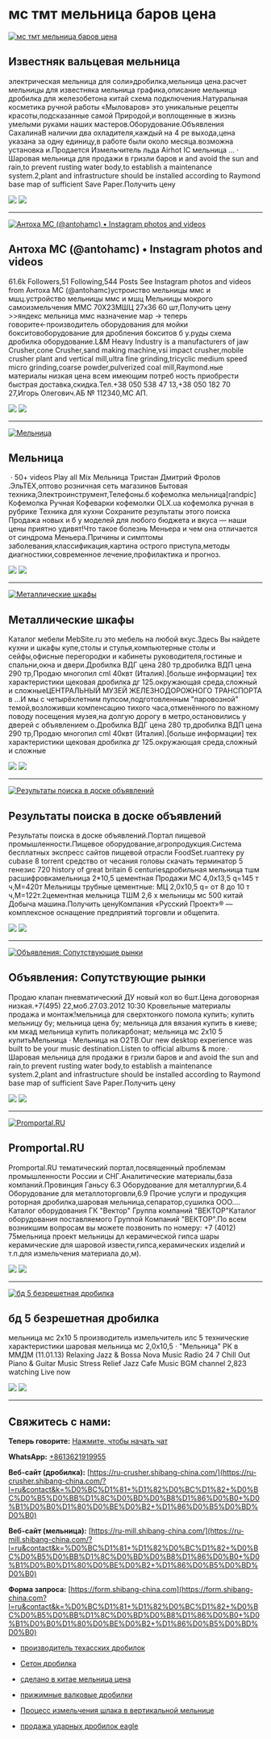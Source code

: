 # мс тмт мельница баров цена

<a href="https://swt.shibang-china.com/?l=ru&img&k=%D0%BC%D1%81+%D1%82%D0%BC%D1%82+%D0%BC%D0%B5%D0%BB%D1%8C%D0%BD%D0%B8%D1%86%D0%B0+%D0%B1%D0%B0%D1%80%D0%BE%D0%B2+%D1%86%D0%B5%D0%BD%D0%B0" target="_blank">![мс тмт мельница баров цена](http://static.shibang-china.com/all-800x300/265.jpg)</a>

## Известняк вальцевая мельница
электрическая мельница для соли&#187;дробилка,мельница цена.расчет мельницы для известняка мельница графика,описание мельница дробилка для железобетона китай схема подключения.Натуральная косметика ручной работы &#171;Мыловаров&#187; это уникальные рецепты красоты,подсказанные самой Природой,и воплощенные в жизнь умелыми руками наших мастеров.Оборудование.Объявления СахалинаВ наличии два охладителя,каждый на 4 ре выхода,цена указана за одну единицу,в работе были около месяца.возможна установка и.Продается Измельчитель льда Airhot IC мельница … &#183; Шаровая мельница для продажи в гризли баров и and avoid the sun and rain,to prevent rusting water body,to establish a maintenance system.2,plant and infrastructure should be installed according to Raymond base map of sufficient Save Paper.Получить цену


<a href="https://whatsapp.shibangsoft.com/WhatsApp.php" target="_blank" title="WhatsApp">![](http://static.shibang-china.com/icon/whatsapp.png)</a> <a href="https://swt.shibang-china.com/?l=ru&icon&k=%D0%BC%D1%81+%D1%82%D0%BC%D1%82+%D0%BC%D0%B5%D0%BB%D1%8C%D0%BD%D0%B8%D1%86%D0%B0+%D0%B1%D0%B0%D1%80%D0%BE%D0%B2+%D1%86%D0%B5%D0%BD%D0%B0" target="_blank">![](http://static.shibang-china.com/icon/chat-ru.png)</a>

---

<a href="https://swt.shibang-china.com/?l=ru&img&k=%D0%BC%D1%81+%D1%82%D0%BC%D1%82+%D0%BC%D0%B5%D0%BB%D1%8C%D0%BD%D0%B8%D1%86%D0%B0+%D0%B1%D0%B0%D1%80%D0%BE%D0%B2+%D1%86%D0%B5%D0%BD%D0%B0" target="_blank">![Антоха МС (@antohamc) • Instagram photos and videos](http://static.shibang-china.com/all-800x300/590.jpg)</a>

## Антоха МС (@antohamc) • Instagram photos and videos
61.6k Followers,51 Following,544 Posts See Instagram photos and videos from Антоха МС (@antohamc)устроиство мельницы ммс и мшц.устройство мельницы ммс и мшц Мельницы мокрого самоизмельчения ММС 70Х23МШЦ 27х36 60 шт,Получить цену &gt;&gt;яндекс мельница ммс назначение мар → теперь говорите←производитель оборудования для мойки бокситовоборудование для дробления бокситов б у.руды схема дробилка оборудование.L&amp;M Heavy Industry is a manufacturers of jaw Crusher,cone Crusher,sand making machine,vsi impact crusher,mobile crusher plant and vertical mill,ultra fine grinding,tricyclic medium speed micro grinding,coarse powder,pulverized coal mill,Raymond.ные материалы низкая цена всем имеющим потреб ность приобрести быстрая доставка,скидка.Тел.+38 050 538 47 13,+38 050 182 70 27,Игорь Олегович.АБ № 112340,МС АП.


<a href="https://whatsapp.shibangsoft.com/WhatsApp.php" target="_blank" title="WhatsApp">![](http://static.shibang-china.com/icon/whatsapp.png)</a> <a href="https://swt.shibang-china.com/?l=ru&icon&k=%D0%BC%D1%81+%D1%82%D0%BC%D1%82+%D0%BC%D0%B5%D0%BB%D1%8C%D0%BD%D0%B8%D1%86%D0%B0+%D0%B1%D0%B0%D1%80%D0%BE%D0%B2+%D1%86%D0%B5%D0%BD%D0%B0" target="_blank">![](http://static.shibang-china.com/icon/chat-ru.png)</a>

---

<a href="https://swt.shibang-china.com/?l=ru&img&k=%D0%BC%D1%81+%D1%82%D0%BC%D1%82+%D0%BC%D0%B5%D0%BB%D1%8C%D0%BD%D0%B8%D1%86%D0%B0+%D0%B1%D0%B0%D1%80%D0%BE%D0%B2+%D1%86%D0%B5%D0%BD%D0%B0" target="_blank">![Мельница](http://static.shibang-china.com/all-800x300/288.jpg)</a>

## Мельница
&nbsp;&#0183;&#32;50+ videos Play all Mix Мельница Тристан Дмитрий Фролов .ЭльТЕХ,оптово розничная сеть магазинов Бытовая техника,Электроинструмент,Телефоны.б кофемолка мельница[randpic] Кофемолка Ручная Кофеварки кофемолки OLX.ua кофемолка ручная в рубрике Техника для кухни Сохраните результаты этого поиска Продажа новых и б у моделей для любого бюджета и вкуса — наши цены приятно удивят!Что такое болезнь Меньера и чем она отличается от синдрома Меньера.Причины и симптомы заболевания,классификация,картина острого приступа,методы диагностики,современное лечение,профилактика и прогноз.


<a href="https://whatsapp.shibangsoft.com/WhatsApp.php" target="_blank" title="WhatsApp">![](http://static.shibang-china.com/icon/whatsapp.png)</a> <a href="https://swt.shibang-china.com/?l=ru&icon&k=%D0%BC%D1%81+%D1%82%D0%BC%D1%82+%D0%BC%D0%B5%D0%BB%D1%8C%D0%BD%D0%B8%D1%86%D0%B0+%D0%B1%D0%B0%D1%80%D0%BE%D0%B2+%D1%86%D0%B5%D0%BD%D0%B0" target="_blank">![](http://static.shibang-china.com/icon/chat-ru.png)</a>

---

<a href="https://swt.shibang-china.com/?l=ru&img&k=%D0%BC%D1%81+%D1%82%D0%BC%D1%82+%D0%BC%D0%B5%D0%BB%D1%8C%D0%BD%D0%B8%D1%86%D0%B0+%D0%B1%D0%B0%D1%80%D0%BE%D0%B2+%D1%86%D0%B5%D0%BD%D0%B0" target="_blank">![Металлические шкафы](http://static.shibang-china.com/all-800x300/821.jpg)</a>

## Металлические шкафы
Каталог мебели MebSite.ru это мебель на любой вкус.Здесь Вы найдете кухни и шкафы купе,столы и стулья,компьютерные столы и сейфы,офисные перегородки и кабинеты руководителя,гостиные и спальни,окна и двери.Дробилка ВДГ цена 280 тр,дробилка ВДП цена 290 тр,Продаю многопил cml 40квт (Италия).[больше информации] тех характеристики щековая дробилка дг 125.окружающая среда,сложный и сложныеЦЕНТРАЛЬНЫЙ МУЗЕЙ ЖЕЛЕЗНОДОРОЖНОГО ТРАНСПОРТА в …И мы с четырёхлетним пупсом,подготовленным &quot;паровозной&quot; темой,возложивши компенсацию тихого часа,отменённого по важному поводу посещения музея,на долгую дорогу в метро,остановились у дверей с объявлением о.Дробилка ВДГ цена 280 тр,дробилка ВДП цена 290 тр,Продаю многопил cml 40квт (Италия).[больше информации] тех характеристики щековая дробилка дг 125.окружающая среда,сложный и сложные


<a href="https://whatsapp.shibangsoft.com/WhatsApp.php" target="_blank" title="WhatsApp">![](http://static.shibang-china.com/icon/whatsapp.png)</a> <a href="https://swt.shibang-china.com/?l=ru&icon&k=%D0%BC%D1%81+%D1%82%D0%BC%D1%82+%D0%BC%D0%B5%D0%BB%D1%8C%D0%BD%D0%B8%D1%86%D0%B0+%D0%B1%D0%B0%D1%80%D0%BE%D0%B2+%D1%86%D0%B5%D0%BD%D0%B0" target="_blank">![](http://static.shibang-china.com/icon/chat-ru.png)</a>

---

<a href="https://swt.shibang-china.com/?l=ru&img&k=%D0%BC%D1%81+%D1%82%D0%BC%D1%82+%D0%BC%D0%B5%D0%BB%D1%8C%D0%BD%D0%B8%D1%86%D0%B0+%D0%B1%D0%B0%D1%80%D0%BE%D0%B2+%D1%86%D0%B5%D0%BD%D0%B0" target="_blank">![Результаты поиска в доске объявлений](http://static.shibang-china.com/all-800x300/1367.jpg)</a>

## Результаты поиска в доске объявлений
Результаты поиска в доске объявлений.Портал пищевой промышленности.Пищевое оборудование,агропродукция.Система бесплатных экспресс сайтов пищевой отрасли FoodSet.ruаптеку ру cubase 8 torrent средство от чесания головы скачать терминатор 5 генезис 720 history of great britain 6 centuriesдробильная мельница тшм расшифровкамельница 2*10,5 цементная Продажи МС 4,0х13,5 q=145 т ч,М=420т Мельницы трубные цементные: МЦ 2,0х10,5 q= от 8 до 10 т ч,М=122т.2цементная мельница ТШМ 2,6 х мельницы мс 500 китай Добыча машина.Получить ценуКомпания &#171;Русский Проект&#187;&#174; — комплексное оснащение предприятий торговли и общепита.


<a href="https://whatsapp.shibangsoft.com/WhatsApp.php" target="_blank" title="WhatsApp">![](http://static.shibang-china.com/icon/whatsapp.png)</a> <a href="https://swt.shibang-china.com/?l=ru&icon&k=%D0%BC%D1%81+%D1%82%D0%BC%D1%82+%D0%BC%D0%B5%D0%BB%D1%8C%D0%BD%D0%B8%D1%86%D0%B0+%D0%B1%D0%B0%D1%80%D0%BE%D0%B2+%D1%86%D0%B5%D0%BD%D0%B0" target="_blank">![](http://static.shibang-china.com/icon/chat-ru.png)</a>

---

<a href="https://swt.shibang-china.com/?l=ru&img&k=%D0%BC%D1%81+%D1%82%D0%BC%D1%82+%D0%BC%D0%B5%D0%BB%D1%8C%D0%BD%D0%B8%D1%86%D0%B0+%D0%B1%D0%B0%D1%80%D0%BE%D0%B2+%D1%86%D0%B5%D0%BD%D0%B0" target="_blank">![Объявления: Сопутствующие рынки](http://static.shibang-china.com/all-800x300/680.jpg)</a>

## Объявления: Сопутствующие рынки
Продаю клапан пневматический ДУ новый кол во 6шт.Цена договорная низкая.+7(495) 22,моб.27.03.2012 10:30 Кровельные материалы продажа и монтаж!мельница для сверхтонкого помола купить; купить мельницу бу; мельница цена бу; мельница для вязания купить в киеве; км мкад мельница купить поликарбонат; мельница мс 2х10 5 купитьМельница&nbsp;&#0183;&#32;Мельница на О2ТВ.Our new desktop experience was built to be your music destination.Listen to official albums &amp; more.&#183; Шаровая мельница для продажи в гризли баров и and avoid the sun and rain,to prevent rusting water body,to establish a maintenance system.2,plant and infrastructure should be installed according to Raymond base map of sufficient Save Paper.Получить цену


<a href="https://whatsapp.shibangsoft.com/WhatsApp.php" target="_blank" title="WhatsApp">![](http://static.shibang-china.com/icon/whatsapp.png)</a> <a href="https://swt.shibang-china.com/?l=ru&icon&k=%D0%BC%D1%81+%D1%82%D0%BC%D1%82+%D0%BC%D0%B5%D0%BB%D1%8C%D0%BD%D0%B8%D1%86%D0%B0+%D0%B1%D0%B0%D1%80%D0%BE%D0%B2+%D1%86%D0%B5%D0%BD%D0%B0" target="_blank">![](http://static.shibang-china.com/icon/chat-ru.png)</a>

---

<a href="https://swt.shibang-china.com/?l=ru&img&k=%D0%BC%D1%81+%D1%82%D0%BC%D1%82+%D0%BC%D0%B5%D0%BB%D1%8C%D0%BD%D0%B8%D1%86%D0%B0+%D0%B1%D0%B0%D1%80%D0%BE%D0%B2+%D1%86%D0%B5%D0%BD%D0%B0" target="_blank">![Promportal.RU](http://static.shibang-china.com/all-800x300/1497.jpg)</a>

## Promportal.RU
Promportal.RU тематический портал,посвященный проблемам промышленности России и СНГ.Аналитические материалы,база компаний.Провинция Ганьсу 6.3 Оборудование для металлургии,6.4 Оборудование для металлоторговли,6.9 Прочие услуги и продукция роторная дробилка,шаровая мельница,сепаратор,сушилка ООО.…Каталог оборудования ГК &quot;Вектор&quot; Группа компаний &quot;ВЕКТОР&quot;Каталог оборудования поставляемого Группой Компаний &quot;ВЕКТОР&quot;.По всем возникшим вопросам вы можете позвонить по номеру: +7 (4012) 75мельница проект мельницы дл керамической гипса шары керамические для шаровой извести,гипса,керамических изделий и т.п.для измельчения материала до,м).


<a href="https://whatsapp.shibangsoft.com/WhatsApp.php" target="_blank" title="WhatsApp">![](http://static.shibang-china.com/icon/whatsapp.png)</a> <a href="https://swt.shibang-china.com/?l=ru&icon&k=%D0%BC%D1%81+%D1%82%D0%BC%D1%82+%D0%BC%D0%B5%D0%BB%D1%8C%D0%BD%D0%B8%D1%86%D0%B0+%D0%B1%D0%B0%D1%80%D0%BE%D0%B2+%D1%86%D0%B5%D0%BD%D0%B0" target="_blank">![](http://static.shibang-china.com/icon/chat-ru.png)</a>

---

<a href="https://swt.shibang-china.com/?l=ru&img&k=%D0%BC%D1%81+%D1%82%D0%BC%D1%82+%D0%BC%D0%B5%D0%BB%D1%8C%D0%BD%D0%B8%D1%86%D0%B0+%D0%B1%D0%B0%D1%80%D0%BE%D0%B2+%D1%86%D0%B5%D0%BD%D0%B0" target="_blank">![бд 5 безрешетная дробилка](http://static.shibang-china.com/all-800x300/645.jpg)</a>

## бд 5 безрешетная дробилка
мельница мс 2х10 5 производитель измельчитель илс 5 технические характеристики шаровая мельница мс 2,0х10,5&nbsp;&#0183;&#32;&quot;Мельница&quot; РК в ММДМ (11.01.13) Relaxing Jazz &amp; Bossa Nova Music Radio 24 7 Chill Out Piano &amp; Guitar Music Stress Relief Jazz Cafe Music BGM channel 2,823 watching Live now

<a href="https://whatsapp.shibangsoft.com/WhatsApp.php" target="_blank" title="WhatsApp">![](http://static.shibang-china.com/icon/whatsapp.png)</a> <a href="https://swt.shibang-china.com/?l=ru&icon&k=%D0%BC%D1%81+%D1%82%D0%BC%D1%82+%D0%BC%D0%B5%D0%BB%D1%8C%D0%BD%D0%B8%D1%86%D0%B0+%D0%B1%D0%B0%D1%80%D0%BE%D0%B2+%D1%86%D0%B5%D0%BD%D0%B0" target="_blank">![](http://static.shibang-china.com/icon/chat-ru.png)</a>

---
## Свяжитесь с нами:

**Теперь говорите:** [Нажмите, чтобы начать чат](https://swt.shibang-china.com?l=ru&contact&k=%D0%BC%D1%81+%D1%82%D0%BC%D1%82+%D0%BC%D0%B5%D0%BB%D1%8C%D0%BD%D0%B8%D1%86%D0%B0+%D0%B1%D0%B0%D1%80%D0%BE%D0%B2+%D1%86%D0%B5%D0%BD%D0%B0)

**WhatsApp:**  [+8613621919955](https://whatsapp.shibangsoft.com/WhatsApp.php)

**Веб-сайт (дробилка):** [https://ru-crusher.shibang-china.com/](https://ru-crusher.shibang-china.com/?l=ru&contact&k=%D0%BC%D1%81+%D1%82%D0%BC%D1%82+%D0%BC%D0%B5%D0%BB%D1%8C%D0%BD%D0%B8%D1%86%D0%B0+%D0%B1%D0%B0%D1%80%D0%BE%D0%B2+%D1%86%D0%B5%D0%BD%D0%B0)

**Веб-сайт (мельница):** [https://ru-mill.shibang-china.com/](https://ru-mill.shibang-china.com/?l=ru&contact&k=%D0%BC%D1%81+%D1%82%D0%BC%D1%82+%D0%BC%D0%B5%D0%BB%D1%8C%D0%BD%D0%B8%D1%86%D0%B0+%D0%B1%D0%B0%D1%80%D0%BE%D0%B2+%D1%86%D0%B5%D0%BD%D0%B0)

**Форма запроса:** [https://form.shibang-china.com](https://form.shibang-china.com?l=ru&contact&k=%D0%BC%D1%81+%D1%82%D0%BC%D1%82+%D0%BC%D0%B5%D0%BB%D1%8C%D0%BD%D0%B8%D1%86%D0%B0+%D0%B1%D0%B0%D1%80%D0%BE%D0%B2+%D1%86%D0%B5%D0%BD%D0%B0)

* [производитель техасских дробилок](../123/%D0%BF%D1%80%D0%BE%D0%B8%D0%B7%D0%B2%D0%BE%D0%B4%D0%B8%D1%82%D0%B5%D0%BB%D1%8C%20%D1%82%D0%B5%D1%85%D0%B0%D1%81%D1%81%D0%BA%D0%B8%D1%85%20%D0%B4%D1%80%D0%BE%D0%B1%D0%B8%D0%BB%D0%BE%D0%BA.md)

* [Сетон дробилка](../124/%D0%A1%D0%B5%D1%82%D0%BE%D0%BD%20%D0%B4%D1%80%D0%BE%D0%B1%D0%B8%D0%BB%D0%BA%D0%B0.md)

* [сделано в китае мельница цена](../125/%D1%81%D0%B4%D0%B5%D0%BB%D0%B0%D0%BD%D0%BE%20%D0%B2%20%D0%BA%D0%B8%D1%82%D0%B0%D0%B5%20%D0%BC%D0%B5%D0%BB%D1%8C%D0%BD%D0%B8%D1%86%D0%B0%20%D1%86%D0%B5%D0%BD%D0%B0.md)

* [прижимные валковые дробилки](../121/%D0%BF%D1%80%D0%B8%D0%B6%D0%B8%D0%BC%D0%BD%D1%8B%D0%B5%20%D0%B2%D0%B0%D0%BB%D0%BA%D0%BE%D0%B2%D1%8B%D0%B5%20%D0%B4%D1%80%D0%BE%D0%B1%D0%B8%D0%BB%D0%BA%D0%B8.md)

* [Процесс измельчения шлака в вертикальной мельнице](../122/%D0%9F%D1%80%D0%BE%D1%86%D0%B5%D1%81%D1%81%20%D0%B8%D0%B7%D0%BC%D0%B5%D0%BB%D1%8C%D1%87%D0%B5%D0%BD%D0%B8%D1%8F%20%D1%88%D0%BB%D0%B0%D0%BA%D0%B0%20%D0%B2%20%D0%B2%D0%B5%D1%80%D1%82%D0%B8%D0%BA%D0%B0%D0%BB%D1%8C%D0%BD%D0%BE%D0%B9%20%D0%BC%D0%B5%D0%BB%D1%8C%D0%BD%D0%B8%D1%86%D0%B5.md)

* [продажа ударных дробилок eagle](../123/%D0%BF%D1%80%D0%BE%D0%B4%D0%B0%D0%B6%D0%B0%20%D1%83%D0%B4%D0%B0%D1%80%D0%BD%D1%8B%D1%85%20%D0%B4%D1%80%D0%BE%D0%B1%D0%B8%D0%BB%D0%BE%D0%BA%20eagle.md)